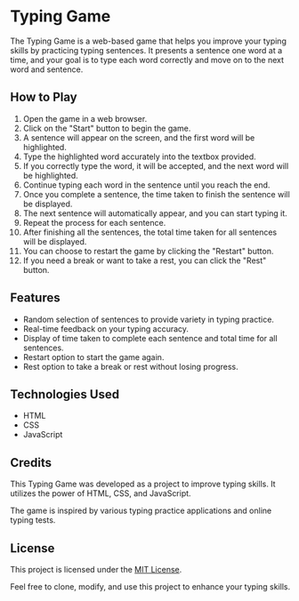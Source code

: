 # Typing Game

The Typing Game is a web-based game that helps you improve your typing skills by practicing typing sentences. It presents a sentence one word at a time, and your goal is to type each word correctly and move on to the next word and sentence.

## How to Play

1. Open the game in a web browser.
2. Click on the "Start" button to begin the game.
3. A sentence will appear on the screen, and the first word will be highlighted.
4. Type the highlighted word accurately into the textbox provided.
5. If you correctly type the word, it will be accepted, and the next word will be highlighted.
6. Continue typing each word in the sentence until you reach the end.
7. Once you complete a sentence, the time taken to finish the sentence will be displayed.
8. The next sentence will automatically appear, and you can start typing it.
9. Repeat the process for each sentence.
10. After finishing all the sentences, the total time taken for all sentences will be displayed.
11. You can choose to restart the game by clicking the "Restart" button.
12. If you need a break or want to take a rest, you can click the "Rest" button.

## Features

- Random selection of sentences to provide variety in typing practice.
- Real-time feedback on your typing accuracy.
- Display of time taken to complete each sentence and total time for all sentences.
- Restart option to start the game again.
- Rest option to take a break or rest without losing progress.

## Technologies Used

- HTML
- CSS
- JavaScript

## Credits

This Typing Game was developed as a project to improve typing skills. It utilizes the power of HTML, CSS, and JavaScript.

The game is inspired by various typing practice applications and online typing tests.

## License

This project is licensed under the [MIT License](LICENSE).

Feel free to clone, modify, and use this project to enhance your typing skills.

